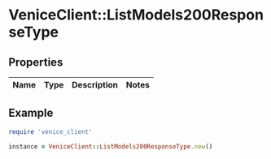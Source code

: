 # VeniceClient::ListModels200ResponseType

## Properties

| Name | Type | Description | Notes |
| ---- | ---- | ----------- | ----- |

## Example

```ruby
require 'venice_client'

instance = VeniceClient::ListModels200ResponseType.new()
```

